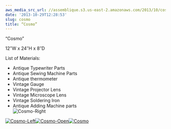 ```yaml
---
aws_media_src_url: //assemblique.s3.us-east-2.amazonaws.com/2013/10/cosmo-right.jpg
date: '2013-10-29T12:28:53'
slug: cosmo
title: “Cosmo”
---
```


 “Cosmo”

 12″W x 24″H x 8″D

 List of Materials:

  * Antique Typewriter Parts
 * Antique Sewing Machine Parts
 * Antique thermometer
 * Vintage Gauge
 * Vintage Projector Lens
 * Vintage Microscope Lens
 * Vintage Soldering Iron
 * Antique Adding Machine parts
  [  
 ](https://assemblique.com/2013/10/29/cosmo/cosmo/#main)![Cosmo-Right](//assemblique.s3.us-east-2.amazonaws.com/2013/10/cosmo-right.jpg?w=602)

 [![Cosmo-Left](//assemblique.s3.us-east-2.amazonaws.com/2013/10/cosmo-left.jpg?w=602)](https://assemblique.com/2013/10/29/cosmo/cosmo-left/#main)[![Cosmo-Open](//assemblique.s3.us-east-2.amazonaws.com/2013/10/cosmo-open.jpg?w=388&h=638)](https://assemblique.com/2013/10/29/cosmo/cosmo-open/#main)[![Cosmo](//assemblique.s3.us-east-2.amazonaws.com/2013/10/cosmo.jpg?w=388&h=733)](https://assemblique.com/2013/10/29/cosmo/cosmo/#main)